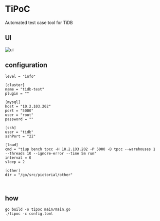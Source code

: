 # TiPoC
Automated test case tool for TiDB

## UI
![ui](https://github.com/7yyo/tipoc/blob/master/img/Screenshot%202023-07-06%20at%2023.57.09.png)

## configuration
```toml[log]
level = "info"

[cluster]
name = "tidb-test"
plugin = ""

[mysql]
host = "10.2.103.202"
port = "5000"
user = "root"
password = ""

[ssh]
user = "tidb"
sshPort = "22"

[load]
cmd = "tiup bench tpcc -H 10.2.103.202 -P 5000 -D tpcc --warehouses 1 --threads 10 --ignore-error --time 5m run"
interval = 0
sleep = 2

[other]
dir = "/go/src/pictorial/other"



```

## how 

```shell
go build -o tipoc main/main.go
./tipoc -c config.toml
```
